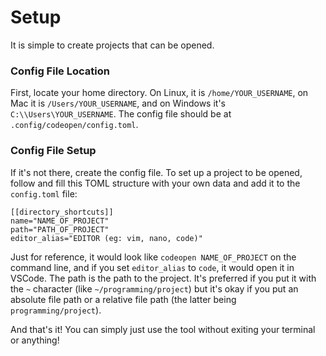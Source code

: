 # Setup

It is simple to create projects that can be opened.

### Config File Location
First, locate your home directory. On Linux, it is `/home/YOUR_USERNAME`, on Mac it is `/Users/YOUR_USERNAME`, and on Windows it's `C:\\Users\YOUR_USERNAME`. The config file should be at `.config/codeopen/config.toml`.

### Config File Setup
If it's not there, create the config file. To set up a project to be opened, follow and fill this TOML structure with your own data and add it to the `config.toml` file:

```
[[directory_shortcuts]]
name="NAME_OF_PROJECT"
path="PATH_OF_PROJECT"
editor_alias="EDITOR (eg: vim, nano, code)"
```

Just for reference, it would look like `codeopen NAME_OF_PROJECT` on the command line, and if you set `editor_alias` to `code`, it would open it in VSCode. The path is the path to the project. It's preferred if you put it with the `~` character (like `~/programming/project`) but it's okay if you put an absolute file path or a relative file path (the latter being `programming/project`).

And that's it! You can simply just use the tool without exiting your terminal or anything!
